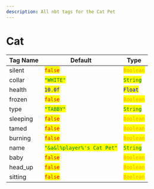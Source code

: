 ```yaml
---
description: All nbt tags for the Cat Pet
---
```



# Cat

| Tag Name     | Default                                                            | Type                                         |
| ------------ | ------------------------------------------------------------------ | -------------------------------------------- |
| silent | <mark style="color:red;">`false`</mark> | <mark style="color:orange;">`Boolean`</mark> |
| collar | <mark style="color:green;">`"WHITE"`</mark> | <mark style="color:green;">`String`</mark> |
| health | <mark style="color:blue;">`10.0f`</mark> | <mark style="color:blue;">`Float`</mark> |
| frozen | <mark style="color:red;">`false`</mark> | <mark style="color:orange;">`Boolean`</mark> |
| type | <mark style="color:green;">`"TABBY"`</mark> | <mark style="color:green;">`String`</mark> |
| sleeping | <mark style="color:red;">`false`</mark> | <mark style="color:orange;">`Boolean`</mark> |
| tamed | <mark style="color:red;">`false`</mark> | <mark style="color:orange;">`Boolean`</mark> |
| burning | <mark style="color:red;">`false`</mark> | <mark style="color:orange;">`Boolean`</mark> |
| name | <mark style="color:green;">`"&a&l%player%'s Cat Pet"`</mark> | <mark style="color:green;">`String`</mark> |
| baby | <mark style="color:red;">`false`</mark> | <mark style="color:orange;">`Boolean`</mark> |
| head_up | <mark style="color:red;">`false`</mark> | <mark style="color:orange;">`Boolean`</mark> |
| sitting | <mark style="color:red;">`false`</mark> | <mark style="color:orange;">`Boolean`</mark> |
